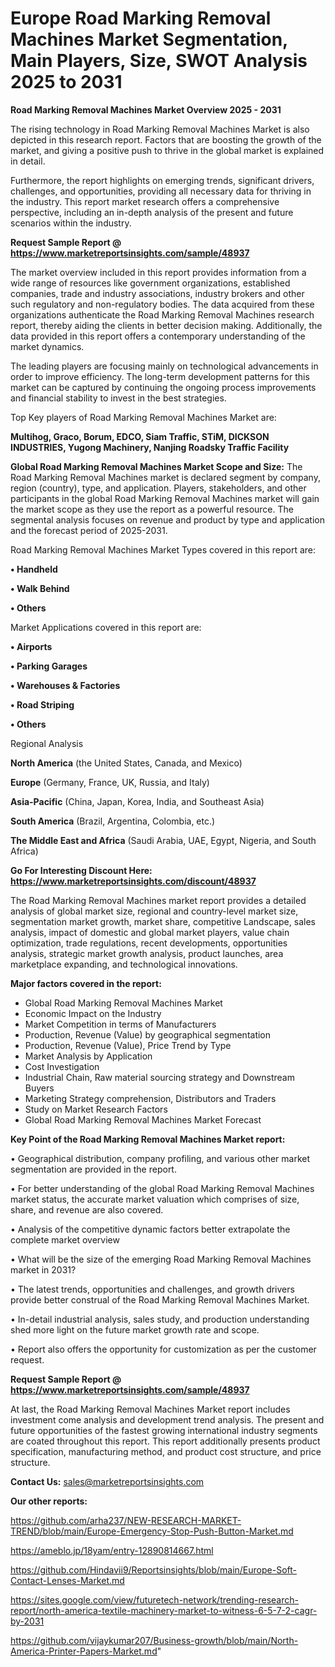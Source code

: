 # Europe Road Marking Removal Machines Market Segmentation, Main Players, Size, SWOT Analysis 2025 to 2031

<Strong> Road Marking Removal Machines Market Overview 2025 - 2031</strong>

The rising technology in Road Marking Removal Machines Market is also depicted in this research report. Factors that are boosting the growth of the market, and giving a positive push to thrive in the global market is explained in detail.

Furthermore, the report highlights on emerging trends, significant drivers, challenges, and opportunities, providing all necessary data for thriving in the industry. This report market research offers a comprehensive perspective, including an in-depth analysis of the present and future scenarios within the industry.

<strong>Request Sample Report @ <a href=https://www.marketreportsinsights.com/sample/48937>https://www.marketreportsinsights.com/sample/48937</a></strong>

The market overview included in this report provides information from a wide range of resources like government organizations, established companies, trade and industry associations, industry brokers and other such regulatory and non-regulatory bodies. The data acquired from these organizations authenticate the Road Marking Removal Machines research report, thereby aiding the clients in better decision making. Additionally, the data provided in this report offers a contemporary understanding of the market dynamics.

The leading players are focusing mainly on technological advancements in order to improve efficiency. The long-term development patterns for this market can be captured by continuing the ongoing process improvements and financial stability to invest in the best strategies.

Top Key players of Road Marking Removal Machines Market are:

<strong>Multihog, Graco, Borum, EDCO, Siam Traffic, STiM, DICKSON INDUSTRIES, Yugong Machinery, Nanjing Roadsky Traffic Facility</strong>

<strong><b>Global Road Marking Removal Machines Market Scope and Size:</b></strong>
The Road Marking Removal Machines market is declared segment by company, region (country), type, and application. Players, stakeholders, and other participants in the global Road Marking Removal Machines market will gain the market scope as they use the report as a powerful resource. The segmental analysis focuses on revenue and product by type and application and the forecast period of 2025-2031.

Road Marking Removal Machines Market Types covered in this report are:

<strong>•  Handheld

•  Walk Behind

•  Others</strong>

Market Applications covered in this report are:

<strong>•  Airports

•  Parking Garages

•  Warehouses & Factories

•  Road Striping

•  Others</strong> 

Regional Analysis

<strong>North America</strong> (the United States, Canada, and Mexico)

<strong>Europe</strong> (Germany, France, UK, Russia, and Italy)

<strong>Asia-Pacific</strong> (China, Japan, Korea, India, and Southeast Asia)

<strong>South America</strong> (Brazil, Argentina, Colombia, etc.)

<strong>The Middle East and Africa</strong> (Saudi Arabia, UAE, Egypt, Nigeria, and South Africa)

<strong>Go For Interesting Discount Here: <a href=https://www.marketreportsinsights.com/discount/48937>https://www.marketreportsinsights.com/discount/48937</a></strong>

The Road Marking Removal Machines market report provides a detailed analysis of global market size, regional and country-level market size, segmentation market growth, market share, competitive Landscape, sales analysis, impact of domestic and global market players, value chain optimization, trade regulations, recent developments, opportunities analysis, strategic market growth analysis, product launches, area marketplace expanding, and technological innovations.

<strong><b>Major factors covered in the report:</b></strong>
<ul>
  <li>Global Road Marking Removal Machines Market </li>
  <li>Economic Impact on the Industry</li>
  <li>Market Competition in terms of Manufacturers</li>
  <li>Production, Revenue (Value) by geographical segmentation</li>
  <li>Production, Revenue (Value), Price Trend by Type</li>
  <li>Market Analysis by Application</li>
  <li>Cost Investigation</li>
  <li>Industrial Chain, Raw material sourcing strategy and Downstream Buyers</li>
  <li>Marketing Strategy comprehension, Distributors and Traders</li>
  <li>Study on Market Research Factors</li>
  <li>Global Road Marking Removal Machines Market Forecast</li>
</ul>

<strong><b>Key Point of the Road Marking Removal Machines Market report:</b></strong>

• Geographical distribution, company profiling, and various other market segmentation are provided in the report.

• For better understanding of the global Road Marking Removal Machines market status, the accurate market valuation which comprises of size, share, and revenue are also covered.

• Analysis of the competitive dynamic factors better extrapolate the complete market overview

• What will be the size of the emerging Road Marking Removal Machines market in 2031?

• The latest trends, opportunities and challenges, and growth drivers provide better construal of the Road Marking Removal Machines Market.

• In-detail industrial analysis, sales study, and production understanding shed more light on the future market growth rate and scope.

• Report also offers the opportunity for customization as per the customer request.

<strong>Request Sample Report @ <a href=https://www.marketreportsinsights.com/sample/48937>https://www.marketreportsinsights.com/sample/48937</a></strong>

At last, the Road Marking Removal Machines Market report includes investment come analysis and development trend analysis. The present and future opportunities of the fastest growing international industry segments are coated throughout this report. This report additionally presents product specification, manufacturing method, and product cost structure, and price structure.

<strong>Contact Us:</strong>
sales@marketreportsinsights.com

<strong>Our other reports:</strong>

<a href=https://github.com/arha237/NEW-RESEARCH-MARKET-TREND/blob/main/Europe-Emergency-Stop-Push-Button-Market.md>https://github.com/arha237/NEW-RESEARCH-MARKET-TREND/blob/main/Europe-Emergency-Stop-Push-Button-Market.md</a>

<a href=https://ameblo.jp/18yam/entry-12890814667.html>https://ameblo.jp/18yam/entry-12890814667.html</a>

<a href=https://github.com/Hindavii9/Reportsinsights/blob/main/Europe-Soft-Contact-Lenses-Market.md>https://github.com/Hindavii9/Reportsinsights/blob/main/Europe-Soft-Contact-Lenses-Market.md</a>

<a href=https://sites.google.com/view/futuretech-network/trending-research-report/north-america-textile-machinery-market-to-witness-6-5-7-2-cagr-by-2031>https://sites.google.com/view/futuretech-network/trending-research-report/north-america-textile-machinery-market-to-witness-6-5-7-2-cagr-by-2031</a>

<a href=https://github.com/vijaykumar207/Business-growth/blob/main/North-America-Printer-Papers-Market.md>https://github.com/vijaykumar207/Business-growth/blob/main/North-America-Printer-Papers-Market.md</a>"
